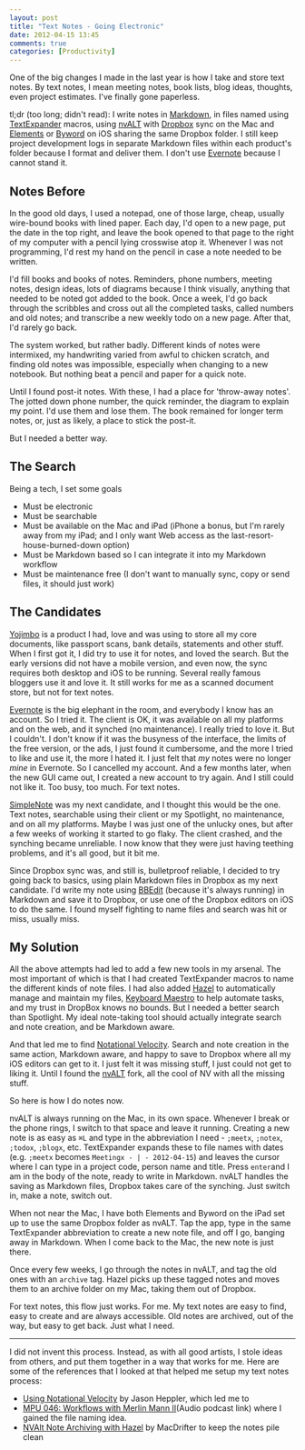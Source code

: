 ```yaml
---
layout: post
title: "Text Notes - Going Electronic"
date: 2012-04-15 13:45
comments: true
categories: [Productivity]
---
```


One of the big changes I made in the last year is how I take and store text notes. By text notes, I mean meeting notes, book lists, blog ideas, thoughts, even project estimates. I've finally gone paperless.

tl;dr (too long; didn't read): I write notes in [Markdown](http://hiltmon.com/blog/2012/02/20/the-markdown-mindset/), in files named using [TextExpander](http://smilesoftware.com/TextExpander/) macros, using [nvALT](http://brettterpstra.com/project/nvalt/) with [Dropbox](https://www.dropbox.com/) sync on the Mac and [Elements](http://www.secondgearsoftware.com/elements/) or [Byword](http://bywordapp.com/) on iOS sharing the same Dropbox folder. I still keep project development logs in separate Markdown files within each product's folder because I format and deliver them. I don't use [Evernote](http://www.evernote.com/) because I cannot stand it.

<!--more-->

## Notes Before

In the good old days, I used a notepad, one of those large, cheap, usually wire-bound books with lined paper. Each day, I'd open to a new page, put the date in the top right, and leave the book opened to that page to the right of my computer with a pencil lying crosswise atop it. Whenever I was not programming, I'd rest my hand on the pencil in case a note needed to be written.

I'd fill books and books of notes. Reminders, phone numbers, meeting notes, design ideas, lots of diagrams because I think visually, anything that needed to be noted got added to the book.  Once a week, I'd go back through the scribbles and cross out all the completed tasks, called numbers and old notes; and transcribe a new weekly todo on a new page. After that, I'd rarely go back.

The system worked, but rather badly. Different kinds of notes were intermixed, my handwriting varied from awful to chicken scratch, and finding old notes was impossible, especially when changing to a new notebook. But nothing beat a pencil and paper for a quick note.

Until I found post-it notes. With these, I had a place for 'throw-away notes'. The jotted down phone number, the quick reminder, the diagram to explain my point. I'd use them and lose them. The book remained for longer term notes, or, just as likely, a place to stick the post-it.

But I needed a better way.

## The Search

Being a tech, I set some goals

* Must be electronic
* Must be searchable
* Must be available on the Mac and iPad (iPhone a bonus, but I'm rarely away from my iPad; and I only want Web access as the last-resort-house-burned-down option)
* Must be Markdown based so I can integrate it into my Markdown workflow
* Must be maintenance free (I don't want to manually sync, copy or send files, it should just work)

## The Candidates

[Yojimbo](http://www.barebones.com/products/yojimbo/) is a product I had, love and was using to store all my core documents, like passport scans, bank details, statements and other stuff. When I first got it, I did try to use it for notes, and loved the search. But the early versions did not have a mobile version, and even now, the sync requires both desktop and iOS to be running. Several really famous bloggers use it and love it. It still works for me as a scanned document store, but not for text notes.

[Evernote](http://www.evernote.com/) is the big elephant in the room, and everybody I know has an account. So I tried it. The client is OK, it was available on all my platforms and on the web, and it synched (no maintenance). I really tried to love it. But I couldn't. I don't know if it was the busyness of the interface, the limits of the free version, or the ads, I just found it cumbersome, and the more I tried to like and use it, the more I hated it. I just felt that *my* notes were no longer *mine* in Evernote. So I cancelled my account. And a few months later, when the new GUI came out, I created a new account to try again. And I still could not like it. Too busy, too much. For text notes.

[SimpleNote](http://simplenoteapp.com/) was my next candidate, and I thought this would be the one. Text notes, searchable using their client or my Spotlight, no maintenance, and on all my platforms. Maybe I was just one of the unlucky ones, but after a few weeks of working it started to go flaky. The client crashed, and the synching became unreliable. I now know that they were just having teething problems, and it's all good, but it bit me.

Since Dropbox sync was, and still is, bulletproof reliable, I decided to try going back to basics, using plain Markdown files in Dropbox as my next candidate. I'd write my note using [BBEdit](http://www.barebones.com/products/bbedit/index.html?utm_source=thedeck&utm_medium=banner&utm_campaign=bbedit) (because it's always running) in Markdown and save it to Dropbox, or use one of the Dropbox editors on iOS to do the same. I found myself fighting to name files and search was hit or miss, usually miss.

## My Solution

All the above attempts had led to add a few new tools in my arsenal. The most important of which is that I had created TextExpander macros to name the different kinds of note files. I had also added [Hazel](http://www.noodlesoft.com/hazel.php) to automatically manage and maintain my files, [Keyboard Maestro](http://www.keyboardmaestro.com/main/) to help automate tasks, and my trust in DropBox knows no bounds. But I needed a better search than Spotlight. My ideal note-taking tool should actually integrate search and note creation, and be Markdown aware.

And that led me to find [Notational Velocity](http://notational.net/). Search and note creation in the same action, Markdown aware, and happy to save to Dropbox where all my iOS editors can get to it. I just felt it was missing stuff, I just could not get to liking it. Until I found the [nvALT](http://brettterpstra.com/project/nvalt/) fork, all the cool of NV with all the missing stuff.

So here is how I do notes now.

nvALT is always running on the Mac, in its own space. Whenever I break or the phone rings, I switch to that space and leave it running. Creating a new note is as easy as `⌘L` and type in the abbreviation I need - `;meetx`, `;notex`, `;todox`, `;blogx`, etc. TextExpander expands these to file names with dates (e.g. `;meetx` becomes `Meetingx - | - 2012-04-15`) and leaves the cursor where I can type in a project code, person name and title. Press `enter`and I am in the body of the note, ready to write in Markdown. nvALT handles the saving as Markdown files, Dropbox takes care of the synching. Just switch in, make a note, switch out.

When not near the Mac, I have both Elements and Byword on the iPad set up to use the same Dropbox folder as nvALT. Tap the app, type in the same TextExpander abbreviation to create a new note file, and off I go, banging away in Markdown. When I come back to the Mac, the new note is just there.

Once every few weeks, I go through the notes in nvALT, and tag the old ones with an `archive` tag. Hazel picks up these tagged notes and moves them to an archive folder on my Mac, taking them out of Dropbox.

For text notes, this flow just works. For me. My text notes are easy to find, easy to create and are always accessible. Old notes are archived, out of the way, but easy to get back. Just what I need.

---

I did not invent this process. Instead, as with all good artists, I stole ideas from others, and put them together in a way that works for me. Here are some of the references that I looked at that helped me setup my text notes process:

* [Using Notational Velocity](http://www.jasonheppler.org/using-notational-velocity.html) by Jason Heppler, which led me to
* [MPU 046: Workflows with Merlin Mann II](http://macpowerusers.com/2011/03/mpu-046-workflows-with-merlin-mann-ii/)(Audio podcast link) where I gained the file naming idea.
* [NVAlt Note Archiving with Hazel](http://www.macdrifter.com/2012/02/nvalt-note-archiving-with-hazel/) by MacDrifter to keep the notes pile clean
